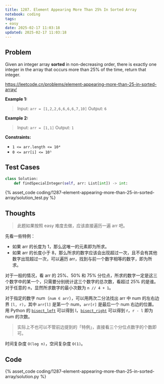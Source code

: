 ```yaml
---
title: 1287. Element Appearing More Than 25% In Sorted Array
notebook: coding
tags:
- easy
date: 2025-02-17 11:03:18
updated: 2025-02-17 11:03:18
---
```

## Problem

Given an integer array **sorted** in non-decreasing order, there is exactly one integer in the array that occurs more than 25% of the time, return that integer.

<https://leetcode.cn/problems/element-appearing-more-than-25-in-sorted-array/>

**Example 1:**

> Input: `arr = [1,2,2,6,6,6,6,7,10]`
> Output: `6`

**Example 2:**

> Input: `arr = [1,1]`
> Output: `1`

**Constraints:**

- `1 <= arr.length <= 10⁴`
- `0 <= arr[i] <= 10⁵`

## Test Cases

``` python
class Solution:
    def findSpecialInteger(self, arr: List[int]) -> int:
```

{% asset_code coding/1287-element-appearing-more-than-25-in-sorted-array/solution_test.py %}

## Thoughts

> 此题如果按照 easy 难度去做，应该直接遍历一遍 arr 吧。

先看一些特例：

- 如果 arr 的长度为 1，那么这唯一的元素即为所求。
- 如果 arr 的长度小于 8，那么所求的数字应该会出现超过一次，且不会有其他数字出现超过一次，可以遍历 arr，找到与前一个数字相等的数字，即为所求。

对于一般的情况，看 arr 的 25%、50% 和 75% 分位点，所求的数字一定是这三个数字中的某一个，只需要分别统计这三个数字的总次数，看超过 25% 的是谁。对于任意的 n，显然所求数字的最小次数为 `n // 4 + 1`。

对于指定的数字 num（`num ∈ arr`），可以用两次二分法找出 arr 中 num 的左右边界 `[l, r)`，其中 `arr[l]` 是第一个 num，`arr[r]` 是最后一个 num 右边的位置。用 Python 的 [`bisect_left`](https://docs.python.org/3/library/bisect.html#bisect.bisect_left) 可以得到 l，[`bisect_right`](https://docs.python.org/3/library/bisect.html#bisect.bisect_right) 可以得到 r，`r - l` 即为 num 的次数。

> 实际上不也可以不管前边提到的「特例」，直接看三个分位点数字的个数即可。

时间复杂度 `O(log n)`，空间复杂度 `O(1)`。

## Code

{% asset_code coding/1287-element-appearing-more-than-25-in-sorted-array/solution.py %}
